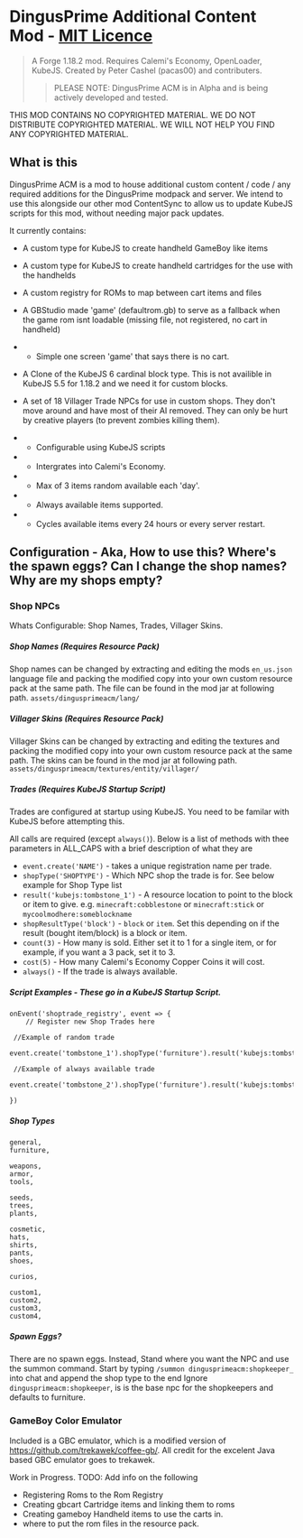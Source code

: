 # DingusPrime Additional Content Mod - [MIT Licence](https://github.com/Avalon-MC/DingusPrime-AdditionalContent/blob/main/LICENSE)
> A Forge 1.18.2 mod. Requires Calemi's Economy, OpenLoader, KubeJS. Created by Peter Cashel (pacas00) and contributers.
>> PLEASE NOTE: DingusPrime ACM is in Alpha and is being actively developed and tested.

THIS MOD CONTAINS NO COPYRIGHTED MATERIAL. WE DO NOT DISTRIBUTE COPYRIGHTED MATERIAL. WE WILL NOT HELP YOU FIND ANY COPYRIGHTED MATERIAL. 

## What is this

DingusPrime ACM is a mod to house additional custom content / code / any required additions for the DingusPrime modpack and server.
 We intend to use this alongside our other mod ContentSync to allow us to update KubeJS scripts for this mod, without needing major pack updates.


It currently contains: 
* A custom type for KubeJS to create handheld GameBoy like items
* A custom type for KubeJS to create handheld cartridges for the use with the handhelds
* A custom registry for ROMs to map between cart items and files
* A GBStudio made 'game' (defaultrom.gb) to serve as a fallback when the game rom isnt loadable (missing file, not registered, no cart in handheld)
* * Simple one screen 'game' that says there is no cart.

* A Clone of the KubeJS 6 cardinal block type. This is not availible in KubeJS 5.5 for 1.18.2 and we need it for custom blocks.

* A set of 18 Villager Trade NPCs for use in custom shops. They don't move around and have most of their AI removed. They can only be hurt by creative players (to prevent zombies killing them).
* * Configurable using KubeJS scripts
* * Intergrates into Calemi's Economy.
* * Max of 3 items random available each 'day'.
* * Always available items supported.
* * Cycles available items every 24 hours or every server restart.


## Configuration - Aka, How to use this? Where's the spawn eggs? Can I change the shop names? Why are my shops empty?

### Shop NPCs
Whats Configurable: Shop Names, Trades, Villager Skins.

##### Shop Names (Requires Resource Pack)
Shop names can be changed by extracting and editing the mods `en_us.json` language file and packing the modified copy into your own custom resource pack at the same path.
The file can be found in the mod jar at following path. `assets/dingusprimeacm/lang/`

##### Villager Skins (Requires Resource Pack)
Villager Skins can be changed by extracting and editing the textures and packing the modified copy into your own custom resource pack at the same path.
The skins can be found in the mod jar at following path. `assets/dingusprimeacm/textures/entity/villager/`

##### Trades (Requires KubeJS Startup Script)
Trades are configured at startup using KubeJS. You need to be familar with KubeJS before attempting this.

All calls are required (except `always()`). Below is a list of methods with thee parameters in ALL_CAPS with a brief description of what they are
* `event.create('NAME')`          - takes a unique registration name per trade.
* `shopType('SHOPTYPE')`          - Which NPC shop the trade is for. See below example for Shop Type list
* `result('kubejs:tombstone_1')`  - A resource location to point to the block or item to give. e.g. `minecraft:cobblestone` or `minecraft:stick` or `mycoolmodhere:someblockname`
* `shopResultType('block')`  - `block` or `item`. Set this depending on if the result (bought item/block) is a block or item.
* `count(3)`  - How many is sold. Either set it to 1 for a single item, or for example, if you want a 3 pack, set it to 3.
* `cost(5)`  - How many Calemi's Economy Copper Coins it will cost.
* `always()` - If the trade is always available.


##### Script Examples - These go in a KubeJS Startup Script.
```
onEvent('shoptrade_registry', event => {
	// Register new Shop Trades here

 //Example of random trade
 event.create('tombstone_1').shopType('furniture').result('kubejs:tombstone_1').shopResultType('block').count(3).cost(5)

 //Example of always available trade
 event.create('tombstone_2').shopType('furniture').result('kubejs:tombstone_2').shopResultType('block').count(2).cost(2).always().
 
})
```
##### Shop Types
```
general,
furniture,

weapons,
armor,
tools,

seeds,
trees,
plants,

cosmetic,
hats,
shirts,
pants,
shoes,

curios,

custom1,
custom2,
custom3,
custom4,
```

##### Spawn Eggs?
There are no spawn eggs.
Instead, Stand where you want the NPC and use the summon command.
Start by typing `/summon dingusprimeacm:shopkeeper_` into chat and append the shop type to the end
Ignore `dingusprimeacm:shopkeeper`, is is the base npc for the shopkeepers and defaults to furniture.

### GameBoy Color Emulator
Included is a GBC emulator, which is a modified version of https://github.com/trekawek/coffee-gb/. All credit for the excelent Java based GBC emulator goes to trekawek.

Work in Progress.
TODO: Add info on the following
* Registering Roms to the Rom Registry
* Creating gbcart Cartridge items and linking them to roms
* Creating gameboy Handheld items to use the carts in.
* where to put the rom files in the resource pack.


```

```
